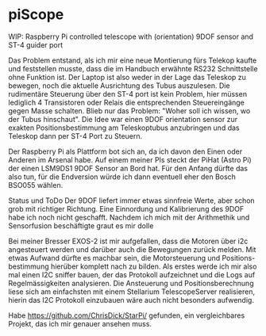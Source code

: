 # piScope
WIP: Raspberry Pi controlled telescope with (orientation) 9DOF sensor and ST-4 guider port

Das Problem entstand, als ich mir eine neue Montierung fürs Telekop kaufte und feststellen musste, dass
die im Handbuch erwähnte RS232 Schnittstelle ohne Funktion ist. Der Laptop ist also weder in der Lage
das Teleskop zu bewegen, noch die aktuelle Ausrichtung des Tubus auszulesen. Die rudimentäre Steuerung
über den ST-4 port ist kein Problem, hier müssen lediglich 4 Transistoren oder Relais die entsprechenden
Steuereingänge gegen Masse schalten. Blieb nur das Problem: "Woher soll ich wissen, wo der Tubus hinschaut".
Die Idee war einen 9DOF orientation sensor zur exakten Positionsbestimmung am Teleskoptubus anzubringen
und das Teleskop dann per ST-4 Port zu Steuern.

Der Raspberry Pi als Plattform bot sich an, da ich davon den Einen oder Anderen im Arsenal habe. Auf einem
meiner PIs steckt der PiHat (Astro Pi) der einen LSM9DS1 9DOF Sensor an Bord hat. Für den Anfang dürfte das
also tun, für die Endversion würde ich dann eventuell eher den Bosch BSO055 wählen.

Status und ToDo
Der 9DOF liefert immer etwas sinnfreie Werte, aber schon grob mit richtiger Richtung.
Eine Einnordung und Kalibrierung des 9DOF habe ich noch nicht geschafft.
Nachdem ich mich mit der Arithmethik und Sensorfusion beschäftigte graut es mir dolle

Bei meiner Bresser EXOS-2 ist mir aufgefallen, dass die Motoren über i2c angesteuert werden und darüber auch
die Bewegungen zurück melden. Mit etwas Aufwand dürfte es machbar sein, die Motorsteuerung und Positions-
bestimmung hierüber komplett nach zu bilden. Als erstes werde ich mir also mal einen I2C sniffer bauen, der
das Protokoll aufzeichnet und die Logs auf Regelmässigkeiten analysieren. Die Ansteuerung und Positionsberechnung
liese sich am einfachsten mit einem Stellarium TelescopeServer realisieren, hierin das I2C Protokoll einzubauen
wäre auch nicht besonders aufwendig.

Habe https://github.com/ChrisDick/StarPi/ gefunden, ein vergleichbares Projekt, das ich mir genauer ansehen muss.
